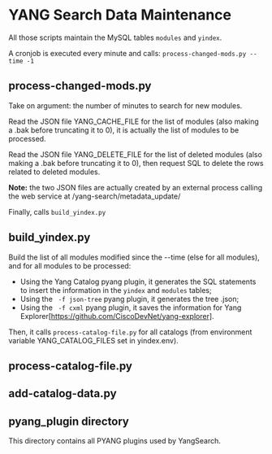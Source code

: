 # YANG Search Data Maintenance

All those scripts maintain the MySQL tables `modules` and `yindex`.

A cronjob is executed every minute and calls: `process-changed-mods.py --time -1`

## process-changed-mods.py

Take on argument: the number of minutes to search for new modules.

Read the JSON file YANG_CACHE_FILE for the list of modules (also making a .bak before truncating it to 0), it is actually the list of modules to be processed.

Read the JSON file YANG_DELETE_FILE for the list of deleted modules (also making a .bak before truncating it to 0), then request SQL to delete the rows related to deleted modules.

**Note:** the two JSON files are actually created by an external process calling the web service at /yang-search/metadata_update/

Finally, calls `build_yindex.py` 


## build_yindex.py

Build the list of all modules modified since the --time (else for all modules), and for all modules to be processed:
* Using the Yang Catalog pyang plugin, it generates the SQL statements to insert the information in the `yindex` and `modules` tables;
* Using the ` -f json-tree` pyang plugin, it generates the tree .json;
* Using the ` -f cxml` pyang plugin, it saves the information for Yang Explorer[https://github.com/CiscoDevNet/yang-explorer].

Then, it calls `process-catalog-file.py` for all catalogs (from environment variable YANG_CATALOG_FILES set in yindex.env).

## process-catalog-file.py

## add-catalog-data.py

## pyang_plugin directory

This directory contains all PYANG plugins used by YangSearch.
